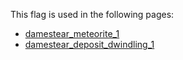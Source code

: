 This flag is used in the following pages:
 - [damestear_meteorite_1](../events/damestear_meteorite_1.md)
 - [damestear_deposit_dwindling_1](../events/damestear_deposit_dwindling_1.md)
